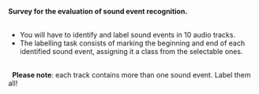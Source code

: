 **Survey for the evaluation of sound event recognition.**
\
&nbsp;
- You will have to identify and label sound events in 10 audio tracks.
- The labelling task consists of marking the beginning and end of each identified sound event, assigning it a class from the selectable ones.

\
&nbsp;
**Please note**: each track contains more than one sound event. 
Label them all!
